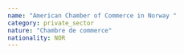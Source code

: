 ```yaml
---
name: "American Chamber of Commerce in Norway "
category: private_sector
nature: "Chambre de commerce"
nationality: NOR
---
```

    